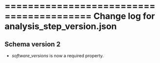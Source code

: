 =========================================
Change log for analysis_step_version.json
=========================================

Schema version 2
----------------

* *software_versions* is now a required property.

